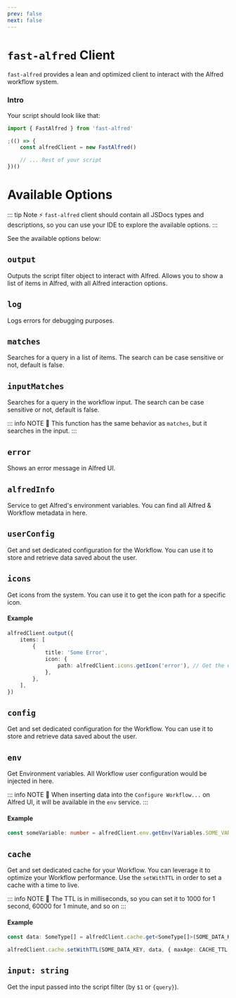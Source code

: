 ```yaml
---
prev: false
next: false
---
```


# `fast-alfred` Client

`fast-alfred` provides a lean and optimized client to interact with the Alfred workflow system.

### Intro

Your script should look like that:

```typescript
import { FastAlfred } from 'fast-alfred'

;(() => {
    const alfredClient = new FastAlfred()

    // ... Rest of your script
})()
```

# Available Options

::: tip Note :zap:
`fast-alfred` client should contain all JSDocs types and descriptions, so you can use your IDE to explore the available options.
:::

See the available options below:

## `output`

Outputs the script filter object to interact with Alfred.
Allows you to show a list of items in Alfred, with all Alfred interaction options.

## `log`

Logs errors for debugging purposes.

## `matches`

Searches for a query in a list of items. The search can be case sensitive or not, default is false.

## `inputMatches`

Searches for a query in the workflow input. The search can be case sensitive or not, default is false.

::: info NOTE 📝
This function has the same behavior as `matches`, but it searches in the input.
:::

## `error`

Shows an error message in Alfred UI.

## `alfredInfo`

Service to get Alfred's environment variables. You can find all Alfred & Workflow metadata in here.

## `userConfig`

Get and set dedicated configuration for the Workflow.
You can use it to store and retrieve data saved about the user.

## `icons`

Get icons from the system.
You can use it to get the icon path for a specific icon.

#### Example

```typescript
alfredClient.output({
    items: [
        {
            title: 'Some Error',
            icon: {
                path: alfredClient.icons.getIcon('error'), // Get the error icon
            },
        },
    ],
})
```

## `config`

Get and set dedicated configuration for the Workflow.
You can use it to store and retrieve data saved about the user.

## `env`

Get Environment variables.
All Workflow user configuration would be injected in here.

::: info NOTE 📝
When inserting data into the `Configure Workflow...` on Alfred UI, it will be available in the `env` service.
:::

#### Example

```typescript
const someVariable: number = alfredClient.env.getEnv(Variables.SOME_VARIABLE, { defaultValue: 10, parser: Number })
```

## `cache`

Get and set dedicated cache for your Workflow. You can leverage it to optimize your Workflow performance.
Use the `setWithTTL` in order to set a cache with a time to live.

::: info NOTE 📝
The TTL is in milliseconds, so you can set it to 1000 for 1 second, 60000 for 1 minute, and so on
:::

#### Example

```typescript
const data: SomeType[] = alfredClient.cache.get<SomeType[]>(SOME_DATA_KEY) ?? (await fetchData())

alfredClient.cache.setWithTTL(SOME_DATA_KEY, data, { maxAge: CACHE_TTL })
```

## `input: string`

Get the input passed into the script filter (by `$1` or `{query}`).
